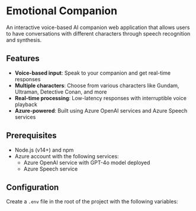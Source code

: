 # Emotional Companion

An interactive voice-based AI companion web application that allows users to have conversations with different characters through speech recognition and synthesis.

## Features

- **Voice-based input**: Speak to your companion and get real-time responses
- **Multiple characters**: Choose from various characters like Gundam, Ultraman, Detective Conan, and more
- **Real-time processing**: Low-latency responses with interruptible voice playback
- **Azure-powered**: Built using Azure OpenAI services and Azure Speech services

## Prerequisites

- Node.js (v14+) and npm
- Azure account with the following services:
  - Azure OpenAI service with GPT-4o model deployed
  - Azure Speech service

## Configuration

Create a `.env` file in the root of the project with the following variables: 